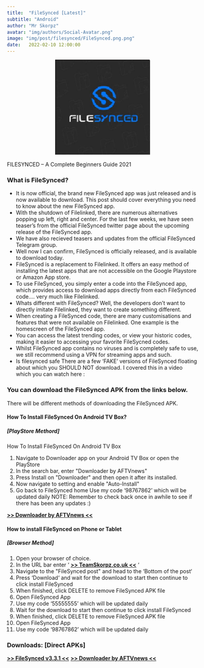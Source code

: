 ```yaml
---
title:  "FileSynced [Latest]"
subtitle: "Android"
author: "Mr Skorpz"
avatar: "img/authors/Social-Avatar.png"
image: "img/post/filesynced/FileSynced.png.png"
date:   2022-02-10 12:00:00
---
```


<div style="text-align: center"><img src="img/post/filesynced/FileSynced.png" width="250" height="250" /></div>

FILESYNCED – A Complete Beginners Guide 2021

### What is FileSynced?
- It is now official, the brand new FileSynced app was just released and is now available to download. This post should cover everything you need to know about the new FileSynced app.
- With the shutdown of Filelinked, there are numerous alternatives popping up left, right and center. For the last few weeks, we have seen teaser’s from the official FileSynced twitter page about the upcoming release of the FileSynced app.
- We have also recieved teasers and updates from the official FileSynced Telegram group.
- Well now I can confirm, FileSynced is officially released, and is available to download today.
- FileSynced is a replacement to Filelinked. It offers an easy method of installing the latest apps that are not accessible on the Google Playstore or Amazon App store.
- To use FileSynced, you simply enter a code into the FileSynced app, which provides access to download apps directly from each FileSynced code…. very much like Filelinked.
- Whats different with FileSynced?
Well, the developers don’t want to directly imitate Filelinked, they want to create something different.
- When creating a FileSynced code, there are many customisations and features that were not available on Filelinked. One example is the homescreen of the FileSynced app.
- You can access the latest trending codes, or view your historic codes, making it easier to accessing your favorite FileSycned codes.
- Whilst FileSynced app contains no viruses and is completely safe to use, we still recommend using a VPN for streaming apps and such.
- Is filesynced safe
There are a few ‘FAKE’ versions of FileSynced floating about which you SHOULD NOT download. I covered this in a video which you can watch here :

### You can download the FileSynced APK from the links below.
There will be different methods of downloading the FileSynced APK.

#### How To Install FileSynced On Android TV Box?
##### [PlayStore Methord]
How To Install FileSynced On Android TV Box
1. Navigate to Downloader app on your Android TV Box or open the PlayStore
2. In the search bar, enter "Downloader by AFTVnews"
3. Press Install on "Downloader" and then open it after its installed.
4. Now navigate to setting and enable "Auto-Install"
5. Go back to FileSynced home Use my code ‘98767862’ which will be updated daily
NOTE: Remember to check back once in awhile to see if there has been any updates :)

[**>> Downloader by AFTVnews <<**](https://play.google.com/store/apps/details?id=com.esaba.downloader) 

#### How to install FileSynced on Phone or Tablet
##### [Browser Method]
1. Open your browser of choice.
2. In the URL bar enter ‘ [**>> TeamSkorpz.co.uk <<**](https://teamskorpz.co.uk) ‘
3. Navigate to the "FileSynced post" and head to the ‘Bottom of the post‘
4. Press ‘Download‘ and wait for the download to start then continue to click install FileSynced
5. When finished, click DELETE to remove FileSynced APK file
6. Open FileSynced App
7. Use my code ‘55555555’ which will be updated daily
8. Wait for the download to start then continue to click install FileSynced
9. When finished, click DELETE to remove FileSynced APK file
10. Open FileSynced App
11. Use my code ‘98767862’ which will be updated daily


### Downloads: [Direct APKs]

[**>> FileSynced v3.3.1 <<**](https://bit.ly/BingieTVApk)
[**>> Downloader by AFTVnews <<**](https://play.google.com/store/apps/details?id=com.esaba.downloader) 